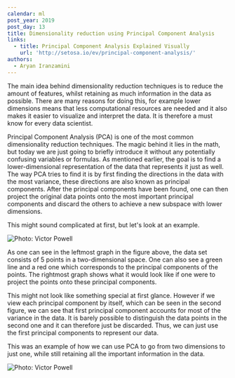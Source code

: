 ```yaml
---
calendar: ml
post_year: 2019
post_day: 13
title: Dimensionality reduction using Principal Component Analysis
links:
  - title: Principal Component Analysis Explained Visually
    url: 'http://setosa.io/ev/principal-component-analysis/'
authors:
  - Aryan Iranzamini
---
```

The main idea behind dimensionality reduction techniques is to reduce the amount of features, whilst retaining as much information in the data as possible. There are many reasons for doing this, for example lower dimensions means that less computational resources are needed and it also makes it easier to visualize and interpret the data. It is therefore a must know for every data scientist.

Principal Component Analysis (PCA) is one of the most common dimensionality reduction techniques. The magic behind it lies in the math, but today we are just going to briefly introduce it without any potentially confusing variables or formulas. As mentioned earlier, the goal is to find a lower-dimensional representation of the data that represents it just as well. The way PCA tries to find it is by first finding the directions in the data with the most variance, these directions are also known as principal components. After the principal components have been found, one can then project the original data points onto the most important principal components and discard the others to achieve a new subspace with lower dimensions.

This might sound complicated at first, but let's look at an example.

![Photo: Victor Powell](/assets/screenshot-2019-11-12-at-18.03.52.png "A projection of data onto a new subspace using PCA. The tool used for visualization can be found at http://setosa.io/ev/principal-component-analysis/")

As one can see in the leftmost graph in the figure above, the data set consists of 5 points in a two-dimensional space. One can also see a green line and a red one which corresponds to the principal components of the points. The rightmost graph shows what it would look like if one were to project the points onto these principal components.

This might not look like something special at first glance. However if we view each principal component by itself, which can be seen in the second figure, we can see that first principal component accounts for most of the variance in the data. It is barely possible to distinguish the data points in the second one and it can therefore just be discarded. Thus, we can just use the first principal components to represent our data.

This was an example of how we can use PCA to go from two dimensions to just one, while still retaining all the important information in the data.

![Photo: Victor Powell](/assets/screenshot-2019-11-12-at-19.11.12.png)

